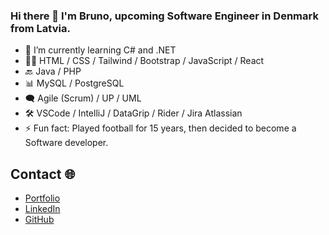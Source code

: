 ### Hi there 👋 I'm Bruno, upcoming Software Engineer in Denmark from Latvia.

- 🌱 I’m currently learning C# and .NET
- 👨‍💻 HTML / CSS / Tailwind / Bootstrap / JavaScript / React 
- 🔙 Java / PHP
- 📊 MySQL / PostgreSQL 
- 🗨️ Agile (Scrum) / UP / UML
- 🛠️ VSCode / IntelliJ / DataGrip / Rider /  Jira Atlassian  
- ⚡ Fun fact: Played football for 15 years, then decided to become a Software developer.

## Contact 🌐
- [Portfolio](https://blaizans.com/)
- [LinkedIn](https://www.linkedin.com/in/bruno-laizans/)
- [GitHub](https://github.com/blaizans/)
